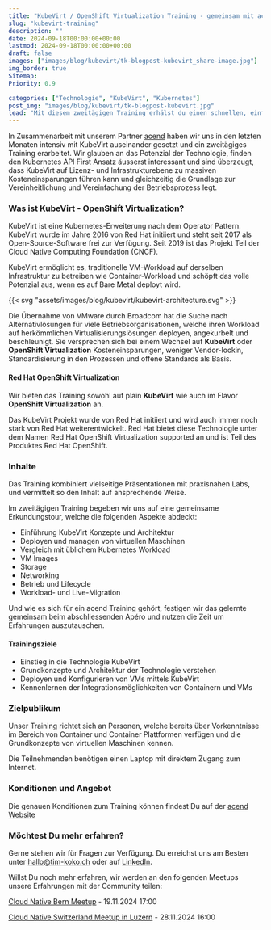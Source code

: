 ```yaml
---
title: "KubeVirt / OpenShift Virtualization Training - gemeinsam mit acend"
slug: "kubevirt-training"
description: ""
date: 2024-09-18T00:00:00+00:00
lastmod: 2024-09-18T00:00:00+00:00
draft: false
images: ["images/blog/kubevirt/tk-blogpost-kubevirt_share-image.jpg"]
img_border: true
Sitemap:
Priority: 0.9

categories: ["Technologie", "KubeVirt", "Kubernetes"]
post_img: "images/blog/kubevirt/tk-blogpost-kubevirt.jpg"
lead: "Mit diesem zweitägigen Training erhälst du einen schnellen, einfachen und hands-on Einstieg in die KubeVirt Welt."
---
```


In Zusammenarbeit mit unserem Partner [acend](https://acend.ch) haben wir uns in den letzten Monaten intensiv mit KubeVirt auseinander gesetzt und ein zweitägiges Training erarbeitet. Wir glauben an das Potenzial der Technologie, finden den Kubernetes API First Ansatz äusserst interessant und sind überzeugt, dass KubeVirt auf Lizenz- und Infrastrukturebene zu massiven Kosteneinsparungen führen kann und gleichzeitig die Grundlage zur Vereinheitlichung und Vereinfachung der Betriebsprozess legt.

### Was ist KubeVirt - OpenShift Virtualization?

KubeVirt ist eine Kubernetes-Erweiterung nach dem Operator Pattern. KubeVirt wurde im Jahre 2016 von Red Hat initiiert und steht seit 2017 als Open-Source-Software frei zur Verfügung. Seit 2019 ist das Projekt Teil der Cloud Native Computing Foundation (CNCF).

KubeVirt ermöglicht es, traditionelle VM-Workload auf derselben Infrastruktur zu betreiben wie Container-Workload und schöpft das volle Potenzial aus, wenn es auf Bare Metal deployt wird.

{{< svg "assets/images/blog/kubevirt/kubevirt-architecture.svg" >}}

Die Übernahme von VMware durch Broadcom hat die Suche nach Alternativlösungen für viele Betriebsorganisationen, welche ihren Workload auf herkömmlichen Virtualisierungslösungen deployen, angekurbelt und beschleunigt. Sie versprechen sich bei einem Wechsel auf **KubeVirt** oder **OpenShift Virtualization** Kosteneinsparungen, weniger Vendor-lockin, Standardisierung in den Prozessen und offene Standards als Basis.

#### Red Hat OpenShift Virtualization

Wir bieten das Training sowohl auf plain **KubeVirt** wie auch im Flavor **OpenShift Virtualization** an.

Das KubeVirt Projekt wurde von Red Hat initiiert und wird auch immer noch stark von Red Hat weiterentwickelt. Red Hat bietet diese Technologie unter dem Namen Red Hat OpenShift Virtualization supported an und ist Teil des Produktes Red Hat OpenShift.

### Inhalte

Das Training kombiniert vielseitige Präsentationen mit praxisnahen Labs, und vermittelt so den Inhalt auf ansprechende Weise.

Im zweitägigen Training begeben wir uns auf eine gemeinsame Erkundungstour, welche die folgenden Aspekte abdeckt:

* Einführung KubeVirt Konzepte und Architektur
* Deployen und managen von virtuellen Maschinen
* Vergleich mit üblichem Kubernetes Workload
* VM Images
* Storage
* Networking
* Betrieb und Lifecycle
* Workload- und Live-Migration

Und wie es sich für ein acend Training gehört, festigen wir das gelernte gemeinsam beim abschliessenden Apéro und nutzen die Zeit um Erfahrungen auszutauschen.

#### Trainingsziele

* Einstieg in die Technologie KubeVirt
* Grundkonzepte und Architektur der Technologie verstehen
* Deployen und Konfigurieren von VMs mittels KubeVirt
* Kennenlernen der Integrationsmöglichkeiten von Containern und VMs

### Zielpublikum

Unser Training richtet sich an Personen, welche bereits über Vorkenntnisse im Bereich von Container und Container Plattformen verfügen und die Grundkonzepte von virtuellen Maschinen kennen.

Die Teilnehmenden benötigen einen Laptop mit direktem Zugang zum Internet.

### Konditionen und Angebot

Die genauen Konditionen zum Training können findest Du auf der [acend Website](https://acend.ch/trainings/kubevirt/)

### Möchtest Du mehr erfahren?

Gerne stehen wir für Fragen zur Verfügung. Du erreichst uns am Besten unter <hallo@tim-koko.ch> oder auf [LinkedIn](https://www.linkedin.com/company/tim-koko).

Willst Du noch mehr erfahren, wir werden an den folgenden Meetups unsere Erfahrungen mit der Community teilen:

[Cloud Native Bern Meetup](https://www.meetup.com/cloudnativebern/events/299829917/) - 19.11.2024 17:00

[Cloud Native Switzerland Meetup in Luzern](https://www.meetup.com/cloud-native-computing-switzerland/events/302784454) - 28.11.2024 16:00
